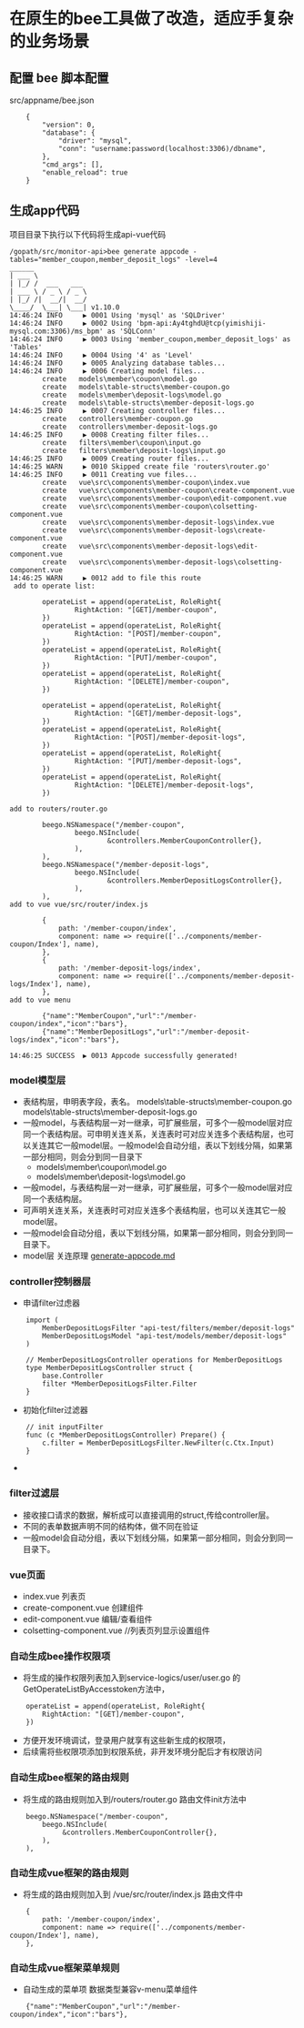 

在原生的bee工具做了改造，适应手复杂的业务场景
===

## 配置 bee 脚本配置
src/appname/bee.json
```$xslt
    {
        "version": 0,
        "database": {
            "driver": "mysql",
            "conn": "username:password(localhost:3306)/dbname",
        },
        "cmd_args": [],
        "enable_reload": true
    }
```


##  生成app代码
项目目录下执行以下代码将生成api-vue代码
```$xslt
/gopath/src/monitor-api>bee generate appcode -tables="member_coupon,member_deposit_logs" -level=4
______
| ___ \
| |_/ /  ___   ___
| ___ \ / _ \ / _ \
| |_/ /|  __/|  __/
\____/  \___| \___| v1.10.0
14:46:24 INFO     ▶ 0001 Using 'mysql' as 'SQLDriver'
14:46:24 INFO     ▶ 0002 Using 'bpm-api:Ay4tghdU@tcp(yimishiji-mysql.com:3306)/ms_bpm' as 'SQLConn'
14:46:24 INFO     ▶ 0003 Using 'member_coupon,member_deposit_logs' as 'Tables'
14:46:24 INFO     ▶ 0004 Using '4' as 'Level'
14:46:24 INFO     ▶ 0005 Analyzing database tables...
14:46:24 INFO     ▶ 0006 Creating model files...
        create   models\member\coupon\model.go
        create   models\table-structs\member-coupon.go
        create   models\member\deposit-logs\model.go
        create   models\table-structs\member-deposit-logs.go
14:46:25 INFO     ▶ 0007 Creating controller files...
        create   controllers\member-coupon.go
        create   controllers\member-deposit-logs.go
14:46:25 INFO     ▶ 0008 Creating filter files...
        create   filters\member\coupon\input.go
        create   filters\member\deposit-logs\input.go
14:46:25 INFO     ▶ 0009 Creating router files...
14:46:25 WARN     ▶ 0010 Skipped create file 'routers\router.go'
14:46:25 INFO     ▶ 0011 Creating vue files...
        create   vue\src\components\member-coupon\index.vue
        create   vue\src\components\member-coupon\create-component.vue
        create   vue\src\components\member-coupon\edit-component.vue
        create   vue\src\components\member-coupon\colsetting-component.vue
        create   vue\src\components\member-deposit-logs\index.vue
        create   vue\src\components\member-deposit-logs\create-component.vue
        create   vue\src\components\member-deposit-logs\edit-component.vue
        create   vue\src\components\member-deposit-logs\colsetting-component.vue
14:46:25 WARN     ▶ 0012 add to file this route
 add to operate list:

        operateList = append(operateList, RoleRight{
                RightAction: "[GET]/member-coupon",
        })
        operateList = append(operateList, RoleRight{
                RightAction: "[POST]/member-coupon",
        })
        operateList = append(operateList, RoleRight{
                RightAction: "[PUT]/member-coupon",
        })
        operateList = append(operateList, RoleRight{
                RightAction: "[DELETE]/member-coupon",
        })

        operateList = append(operateList, RoleRight{
                RightAction: "[GET]/member-deposit-logs",
        })
        operateList = append(operateList, RoleRight{
                RightAction: "[POST]/member-deposit-logs",
        })
        operateList = append(operateList, RoleRight{
                RightAction: "[PUT]/member-deposit-logs",
        })
        operateList = append(operateList, RoleRight{
                RightAction: "[DELETE]/member-deposit-logs",
        })

add to routers/router.go

        beego.NSNamespace("/member-coupon",
                beego.NSInclude(
                        &controllers.MemberCouponController{},
                ),
        ),
        beego.NSNamespace("/member-deposit-logs",
                beego.NSInclude(
                        &controllers.MemberDepositLogsController{},
                ),
        ),
add to vue vue/src/router/index.js

        {
            path: '/member-coupon/index',
            component: name => require(['../components/member-coupon/Index'], name),
        },
        {
            path: '/member-deposit-logs/index',
            component: name => require(['../components/member-deposit-logs/Index'], name),
        },
add to vue menu

        {"name":"MemberCoupon","url":"/member-coupon/index","icon":"bars"},
        {"name":"MemberDepositLogs","url":"/member-deposit-logs/index","icon":"bars"},

14:46:25 SUCCESS  ▶ 0013 Appcode successfully generated!
```

### model模型层
- 表结构层，申明表字段，表名。
    models\table-structs\member-coupon.go
    models\table-structs\member-deposit-logs.go
- 一般model，与表结构层一对一继承，可扩展些层，可多个一般model层对应同一个表结构层。可申明关连关系，关连表时可对应关连多个表结构层，也可以关连其它一般model层。一般model会自动分组，表以下划线分隔，如果第一部分相同，则会分到同一目录下
    * models\member\coupon\model.go
    * models\member\deposit-logs\model.go
- 一般model，与表结构层一对一继承，可扩展些层，可多个一般model层对应同一个表结构层。
- 可声明关连关系，关连表时可对应关连多个表结构层，也可以关连其它一般model层。
- 一般model会自动分组，表以下划线分隔，如果第一部分相同，则会分到同一目录下。
- model层 关连原理 [generate-appcode.md](generate-appcode.md)

### controller控制器层
- 申请filter过虑器
```$xslt
    import (
        MemberDepositLogsFilter "api-test/filters/member/deposit-logs"
        MemberDepositLogsModel "api-test/models/member/deposit-logs"
    )
    
    // MemberDepositLogsController operations for MemberDepositLogs
    type MemberDepositLogsController struct {
        base.Controller
        filter *MemberDepositLogsFilter.Filter
    }
```
- 初始化filter过滤器
```$xslt
    // init inputFilter
    func (c *MemberDepositLogsController) Prepare() {
        c.filter = MemberDepositLogsFilter.NewFilter(c.Ctx.Input)
    }
```
- 

### filter过滤层
- 接收接口请求的数据，解析成可以直接调用的struct,传给controller层。
- 不同的表单数据声明不同的结构体，做不同在验证
- 一般model会自动分组，表以下划线分隔，如果第一部分相同，则会分到同一目录下。


### vue页面
- index.vue  列表页
- create-component.vue  创建组件
- edit-component.vue  编辑/查看组件
- colsetting-component.vue //列表页列显示设置组件

### 自动生成bee操作权限项
- 将生成的操作权限列表加入到service-logics/user/user.go 的 GetOperateListByAccesstoken方法中，
```$xslt
    operateList = append(operateList, RoleRight{
        RightAction: "[GET]/member-coupon",
    })
```
- 方便开发环境调试，登录用户就享有这些新生成的权限项，
- 后续需将些权限项添加到权限系统，非开发环境分配后才有权限访问

### 自动生成bee框架的路由规则
- 将生成的路由规则加入到/routers/router.go 路由文件init方法中
```$xslt
    beego.NSNamespace("/member-coupon",
        beego.NSInclude(
             &controllers.MemberCouponController{},
        ),
    ),
```

### 自动生成vue框架的路由规则
- 将生成的路由规则加入到 /vue/src/router/index.js 路由文件中
```$xslt
    {
        path: '/member-coupon/index',
        component: name => require(['../components/member-coupon/Index'], name),
    },
```

### 自动生成vue框架菜单规则
- 自动生成的菜单项 数据类型兼容v-menu菜单组件
```$xslt
    {"name":"MemberCoupon","url":"/member-coupon/index","icon":"bars"},
```